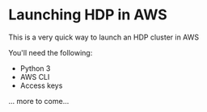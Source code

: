 # Launching HDP in AWS

This is a very quick way to launch an HDP cluster in AWS

You'll need the following:
* Python 3
* AWS CLI
* Access keys


... more to come...
